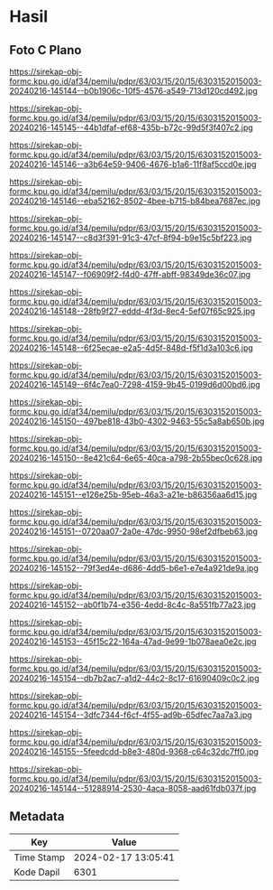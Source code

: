 # Hasil

## Foto C Plano

https://sirekap-obj-formc.kpu.go.id/af34/pemilu/pdpr/63/03/15/20/15/6303152015003-20240216-145144--b0b1906c-10f5-4576-a549-713d120cd492.jpg

https://sirekap-obj-formc.kpu.go.id/af34/pemilu/pdpr/63/03/15/20/15/6303152015003-20240216-145145--44b1dfaf-ef68-435b-b72c-99d5f3f407c2.jpg

https://sirekap-obj-formc.kpu.go.id/af34/pemilu/pdpr/63/03/15/20/15/6303152015003-20240216-145146--a3b64e59-9406-4676-b1a6-11f8af5ccd0e.jpg

https://sirekap-obj-formc.kpu.go.id/af34/pemilu/pdpr/63/03/15/20/15/6303152015003-20240216-145146--eba52162-8502-4bee-b715-b84bea7687ec.jpg

https://sirekap-obj-formc.kpu.go.id/af34/pemilu/pdpr/63/03/15/20/15/6303152015003-20240216-145147--c8d3f391-91c3-47cf-8f94-b9e15c5bf223.jpg

https://sirekap-obj-formc.kpu.go.id/af34/pemilu/pdpr/63/03/15/20/15/6303152015003-20240216-145147--f06909f2-f4d0-47ff-abff-98349de36c07.jpg

https://sirekap-obj-formc.kpu.go.id/af34/pemilu/pdpr/63/03/15/20/15/6303152015003-20240216-145148--28fb9f27-eddd-4f3d-8ec4-5ef07f65c925.jpg

https://sirekap-obj-formc.kpu.go.id/af34/pemilu/pdpr/63/03/15/20/15/6303152015003-20240216-145148--6f25ecae-e2a5-4d5f-848d-f5f1d3a103c6.jpg

https://sirekap-obj-formc.kpu.go.id/af34/pemilu/pdpr/63/03/15/20/15/6303152015003-20240216-145149--6f4c7ea0-7298-4159-9b45-0199d6d00bd6.jpg

https://sirekap-obj-formc.kpu.go.id/af34/pemilu/pdpr/63/03/15/20/15/6303152015003-20240216-145150--497be818-43b0-4302-9463-55c5a8ab650b.jpg

https://sirekap-obj-formc.kpu.go.id/af34/pemilu/pdpr/63/03/15/20/15/6303152015003-20240216-145150--8e421c64-6e65-40ca-a798-2b55bec0c628.jpg

https://sirekap-obj-formc.kpu.go.id/af34/pemilu/pdpr/63/03/15/20/15/6303152015003-20240216-145151--e126e25b-95eb-46a3-a21e-b86356aa6d15.jpg

https://sirekap-obj-formc.kpu.go.id/af34/pemilu/pdpr/63/03/15/20/15/6303152015003-20240216-145151--0720aa07-2a0e-47dc-9950-98ef2dfbeb63.jpg

https://sirekap-obj-formc.kpu.go.id/af34/pemilu/pdpr/63/03/15/20/15/6303152015003-20240216-145152--79f3ed4e-d686-4dd5-b6e1-e7e4a921de9a.jpg

https://sirekap-obj-formc.kpu.go.id/af34/pemilu/pdpr/63/03/15/20/15/6303152015003-20240216-145152--ab0f1b74-e356-4edd-8c4c-8a551fb77a23.jpg

https://sirekap-obj-formc.kpu.go.id/af34/pemilu/pdpr/63/03/15/20/15/6303152015003-20240216-145153--45f15c22-164a-47ad-9e99-1b078aea0e2c.jpg

https://sirekap-obj-formc.kpu.go.id/af34/pemilu/pdpr/63/03/15/20/15/6303152015003-20240216-145154--db7b2ac7-a1d2-44c2-8c17-61690409c0c2.jpg

https://sirekap-obj-formc.kpu.go.id/af34/pemilu/pdpr/63/03/15/20/15/6303152015003-20240216-145154--3dfc7344-f6cf-4f55-ad9b-65dfec7aa7a3.jpg

https://sirekap-obj-formc.kpu.go.id/af34/pemilu/pdpr/63/03/15/20/15/6303152015003-20240216-145155--5feedcdd-b8e3-480d-9368-c64c32dc7ff0.jpg

https://sirekap-obj-formc.kpu.go.id/af34/pemilu/pdpr/63/03/15/20/15/6303152015003-20240216-145144--51288914-2530-4aca-8058-aad61fdb037f.jpg


## Metadata

| Key        | Value               |
| ---------- | ------------------- |
| Time Stamp | 2024-02-17 13:05:41 |
| Kode Dapil | 6301                |



